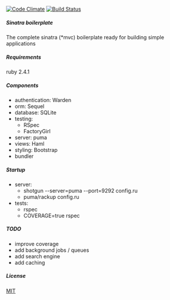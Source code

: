 [![Code Climate](https://codeclimate.com/github/ruba-ruba/sinatra-setup/badges/gpa.svg)](https://codeclimate.com/github/ruba-ruba/sinatra-setup)
[![Build Status](https://travis-ci.org/ruba-ruba/sinatra-setup.svg?branch=master)](https://travis-ci.org/ruba-ruba/sinatra-setup)

##### Sinatra boilerplate

The complete sinatra (*mvc) boilerplate ready for building simple applications

##### Requirements

ruby 2.4.1

##### Components

- authentication: Warden
- orm: Sequel
- database: SQLite
- testing:
  - RSpec
  - FactoryGirl
- server: puma
- views: Haml
- styling: Bootstrap
- bundler

##### Startup

- server:
  - shotgun --server=puma --port=9292 config.ru
  - puma/rackup config.ru
- tests:
  - rspec
  - COVERAGE=true rspec

##### TODO

- improve coverage
- add background jobs / queues
- add search engine
- add caching

##### License


[MIT](https://opensource.org/licenses/MIT)